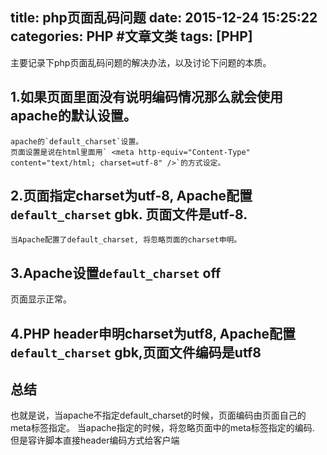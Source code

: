 title: php页面乱码问题
date: 2015-12-24 15:25:22
categories: PHP #文章文类
tags: [PHP]
---
主要记录下php页面乱码问题的解决办法，以及讨论下问题的本质。

<!--more-->

## 1.如果页面里面没有说明编码情况那么就会使用apache的默认设置。
    apache的`default_charset`设置。
    页面设置是说在html里面用` <meta http-equiv="Content-Type" content="text/html; charset=utf-8" />`的方式设定。
## 2.页面指定charset为utf-8, Apache配置`default_charset` gbk. 页面文件是utf-8.
    当Apache配置了default_charset, 将忽略页面的charset申明。
## 3.Apache设置`default_charset` off
   页面显示正常。
## 4.PHP header申明charset为utf8, Apache配置`default_charset` gbk,页面文件编码是utf8

## 总结
   也就是说，当apache不指定default_charset的时候，页面编码由页面自己的meta标签指定。
   当apache指定的时候，将忽略页面中的meta标签指定的编码. 但是容许脚本直接header编码方式给客户端
